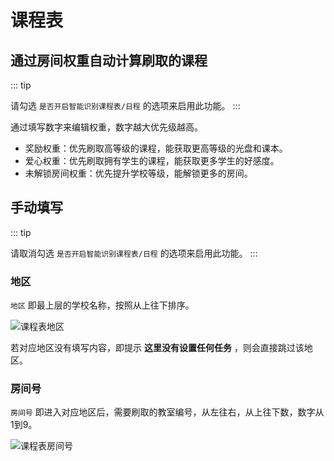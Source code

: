 # 课程表

## 通过房间权重自动计算刷取的课程

::: tip

请勾选 `是否开启智能识别课程表/日程` 的选项来启用此功能。
:::

通过填写数字来编辑权重，数字越大优先级越高。

- 奖励权重：优先刷取高等级的课程，能获取更高等级的光盘和课本。
- 爱心权重：优先刷取拥有学生的课程，能获取更多学生的好感度。
- 未解锁房间权重：优先提升学校等级，能解锁更多的房间。

## 手动填写

::: tip

请取消勾选 `是否开启智能识别课程表/日程` 的选项来启用此功能。
:::

### 地区
`地区` 即最上层的学校名称，按照从上往下排序。

![课程表地区](/img/lesson/lesson_1.png)

若对应地区没有填写内容，即提示 **这里没有设置任何任务** ，则会直接跳过该地区。

### 房间号
`房间号` 即进入对应地区后，需要刷取的教室编号，从左往右，从上往下数，数字从1到9。

![课程表房间号](/img/lesson/lesson_2.png)
